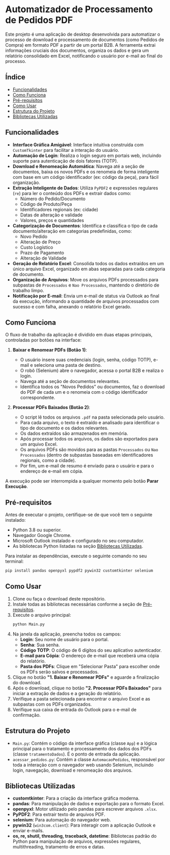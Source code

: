 # Automatizador de Processamento de Pedidos PDF

Este projeto é uma aplicação de desktop desenvolvida para automatizar o processo de download e processamento de documentos (como Pedidos de Compra) em formato PDF a partir de um portal B2B. A ferramenta extrai informações cruciais dos documentos, organiza os dados e gera um relatório consolidado em Excel, notificando o usuário por e-mail ao final do processo.

## Índice

  - [Funcionalidades](https://www.google.com/search?q=%23funcionalidades)
  - [Como Funciona](https://www.google.com/search?q=%23como-funciona)
  - [Pré-requisitos](https://www.google.com/search?q=%23pr%C3%A9-requisitos)
  - [Como Usar](https://www.google.com/search?q=%23como-usar)
  - [Estrutura do Projeto](https://www.google.com/search?q=%23estrutura-do-projeto)
  - [Bibliotecas Utilizadas](https://www.google.com/search?q=%23bibliotecas-utilizadas)

## Funcionalidades

  - **Interface Gráfica Amigável**: Interface intuitiva construída com `CustomTkinter` para facilitar a interação do usuário.
  - **Automação de Login**: Realiza o login seguro em portais web, incluindo suporte para autenticação de dois fatores (TOTP).
  - **Download e Renomeação Automática**: Navega até a seção de documentos, baixa os novos PDFs e os renomeia de forma inteligente com base em um código identificador (ex: código da peça), para fácil organização.
  - **Extração Inteligente de Dados**: Utiliza `PyPDF2` e expressões regulares (`re`) para ler o conteúdo dos PDFs e extrair dados como:
      - Número do Pedido/Documento
      - Código de Produto/Peça
      - Identificadores regionais (ex: cidade)
      - Datas de alteração e validade
      - Valores, preços e quantidades
  - **Categorização de Documentos**: Identifica e classifica o tipo de cada documento/alteração em categorias predefinidas, como:
      - Novo Pedido
      - Alteração de Preço
      - Custo Logístico
      - Prazo de Pagamento
      - Alteração de Validade
  - **Geração de Relatório Excel**: Consolida todos os dados extraídos em um único arquivo Excel, organizado em abas separadas para cada categoria de documento.
  - **Organização de Arquivos**: Move os arquivos PDFs processados para subpastas de `Processados` e `Nao Processados`, mantendo o diretório de trabalho limpo.
  - **Notificação por E-mail**: Envia um e-mail de status via Outlook ao final da execução, informando a quantidade de arquivos processados com sucesso e com falha, anexando o relatório Excel gerado.

## Como Funciona

O fluxo de trabalho da aplicação é dividido em duas etapas principais, controladas por botões na interface:

1.  **Baixar e Renomear PDFs (Botão 1)**:

      - O usuário insere suas credenciais (login, senha, código TOTP), e-mail e seleciona uma pasta de destino.
      - O robô (Selenium) abre o navegador, acessa o portal B2B e realiza o login.
      - Navega até a seção de documentos relevantes.
      - Identifica todos os "Novos Pedidos" ou documentos, faz o download do PDF de cada um e o renomeia com o código identificador correspondente.

2.  **Processar PDFs Baixados (Botão 2)**:

      - O script lê todos os arquivos `.pdf` na pasta selecionada pelo usuário.
      - Para cada arquivo, o texto é extraído e analisado para identificar o tipo de documento e os dados relevantes.
      - Os dados extraídos são armazenados em memória.
      - Após processar todos os arquivos, os dados são exportados para um arquivo Excel.
      - Os arquivos PDFs são movidos para as pastas `Processados` ou `Nao Processados` (dentro de subpastas baseadas em identificadores regionais, como a cidade).
      - Por fim, um e-mail de resumo é enviado para o usuário e para o endereço de e-mail em cópia.

A execução pode ser interrompida a qualquer momento pelo botão **Parar Execução**.

## Pré-requisitos

Antes de executar o projeto, certifique-se de que você tem o seguinte instalado:

  - Python 3.8 ou superior.
  - Navegador Google Chrome.
  - Microsoft Outlook instalado e configurado no seu computador.
  - As bibliotecas Python listadas na seção [Bibliotecas Utilizadas](https://www.google.com/search?q=%23bibliotecas-utilizadas).

Para instalar as dependências, execute o seguinte comando no seu terminal:

```bash
pip install pandas openpyxl pypdf2 pywin32 customtkinter selenium
```

## Como Usar

1.  Clone ou faça o download deste repositório.
2.  Instale todas as bibliotecas necessárias conforme a seção de [Pré-requisitos](https://www.google.com/search?q=%23pr%C3%A9-requisitos).
3.  Execute o arquivo principal:
    ```bash
    python Main.py
    ```
4.  Na janela da aplicação, preencha todos os campos:
      - **Login**: Seu nome de usuário para o portal.
      - **Senha**: Sua senha.
      - **Código TOTP**: O código de 6 dígitos do seu aplicativo autenticador.
      - **E-mail para Cópia**: O endereço de e-mail que receberá uma cópia do relatório.
      - **Pasta dos PDFs**: Clique em "Selecionar Pasta" para escolher onde os PDFs serão salvos e processados.
5.  Clique no botão **"1. Baixar e Renomear PDFs"** e aguarde a finalização do download.
6.  Após o download, clique no botão **"2. Processar PDFs Baixados"** para iniciar a extração de dados e a geração do relatório.
7.  Verifique a pasta selecionada para encontrar o arquivo Excel e as subpastas com os PDFs organizados.
8.  Verifique sua caixa de entrada do Outlook para o e-mail de confirmação.

## Estrutura do Projeto

  - `Main.py`: Contém o código da interface gráfica (classe `App`) e a lógica principal para o tratamento e processamento dos dados dos PDFs (classe `tratamentoDados`). É o ponto de entrada da aplicação.
  - `acessar_pedidos.py`: Contém a classe `AutomacaoPedidos`, responsável por toda a interação com o navegador web usando Selenium, incluindo login, navegação, download e renomeação dos arquivos.

## Bibliotecas Utilizadas

  - **customtkinter**: Para a criação da interface gráfica moderna.
  - **pandas**: Para manipulação de dados e exportação para o formato Excel.
  - **openpyxl**: Motor utilizado pelo pandas para escrever arquivos `.xlsx`.
  - **PyPDF2**: Para extrair texto de arquivos PDF.
  - **selenium**: Para automação do navegador web.
  - **pywin32** (`win3com.client`): Para interagir com a aplicação Outlook e enviar e-mails.
  - **os, re, shutil, threading, traceback, datetime**: Bibliotecas padrão do Python para manipulação de arquivos, expressões regulares, multithreading, tratamento de erros e datas.

